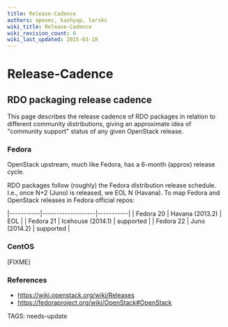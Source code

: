 ```yaml
---
title: Release-Cadence
authors: apevec, kashyap, larsks
wiki_title: Release-Cadence
wiki_revision_count: 6
wiki_last_updated: 2015-03-18
---
```


# Release-Cadence

## RDO packaging release cadence

This page describes the release cadence of RDO packages in relation to different community distributions, giving an approximate idea of "community support" status of any given OpenStack release.

### Fedora

OpenStack upstream, much like Fedora, has a 6-month (approx) release cycle.

RDO packages follow (roughly) the Fedora distribution release schedule. I.e., once N+2 (Juno) is released, we EOL N (Havana). To map Fedora and OpenStack releases in Fedora official repos:

|-----------|-------------------|-----------|
| Fedora 20 | Havana (2013.2)   | EOL       |
| Fedora 21 | Icehouse (2014.1) | supported |
| Fedora 22 | Juno (2014.2)     | supported |

### CentOS

[FIXME]

### References

*   <https://wiki.openstack.org/wiki/Releases>
*   <https://fedoraproject.org/wiki/OpenStack#OpenStack>

TAGS: needs-update

